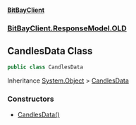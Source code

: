 #### [BitBayClient](./index.md 'index')
### [BitBayClient.ResponseModel.OLD](./BitBayClient-ResponseModel-OLD.md 'BitBayClient.ResponseModel.OLD')
## CandlesData Class
```csharp
public class CandlesData
```
Inheritance [System.Object](https://docs.microsoft.com/en-us/dotnet/api/System.Object 'System.Object') &gt; [CandlesData](./BitBayClient-ResponseModel-OLD-CandlesData.md 'BitBayClient.ResponseModel.OLD.CandlesData')  
### Constructors
- [CandlesData()](./BitBayClient-ResponseModel-OLD-CandlesData-CandlesData().md 'BitBayClient.ResponseModel.OLD.CandlesData.CandlesData()')
